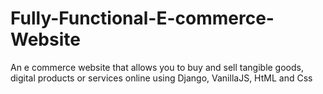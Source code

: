 # Fully-Functional-E-commerce-Website
An e commerce website that allows you to buy and sell tangible goods, digital products or services online using Django, VanillaJS, HtML and Css
